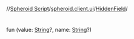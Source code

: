 //[Spheroid Script](../../index.md)/[spheroid.client.ui](../index.md)/[HiddenField](index.md)/[<init>](-init-.md)



# <init>  
 
fun [<init>](-init-.md)(value: [String](../../spheroid/-string/index.md)?, name: [String](../../spheroid/-string/index.md)?)  



